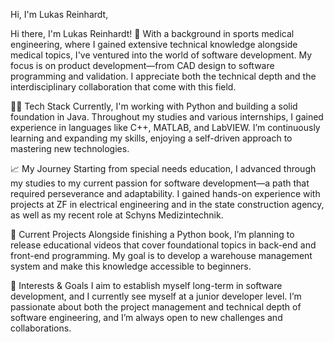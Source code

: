 Hi, I'm Lukas Reinhardt,


Hi there, I'm Lukas Reinhardt! 👋
With a background in sports medical engineering, where I gained extensive 
technical knowledge alongside medical topics, I've ventured into the world 
of software development. My focus is on product development—from CAD design 
to software programming and validation. I appreciate both the technical 
depth and the interdisciplinary collaboration that come with this field.

👨‍💻 Tech Stack
Currently, I'm working with Python and building a solid foundation in 
Java. Throughout my studies and various internships, I gained experience 
in languages like C++, MATLAB, and LabVIEW. I’m continuously learning and 
expanding my skills, enjoying a self-driven approach to mastering new 
technologies.

📈 My Journey
Starting from special needs education, I advanced through my studies 
to my current passion for software development—a path that required 
perseverance and adaptability. I gained hands-on experience with 
projects at ZF in electrical engineering and in the state construction 
agency, as well as my recent role at Schyns Medizintechnik.

🌱 Current Projects
Alongside finishing a Python book, I’m planning to release educational 
videos that cover foundational topics in back-end and front-end programming. 
My goal is to develop a warehouse management system and make this knowledge 
accessible to beginners.

💼 Interests & Goals
I aim to establish myself long-term in software development, and I currently 
see myself at a junior developer level. I’m passionate about both the project 
management and technical depth of software engineering, and I’m always open to 
new challenges and collaborations.
